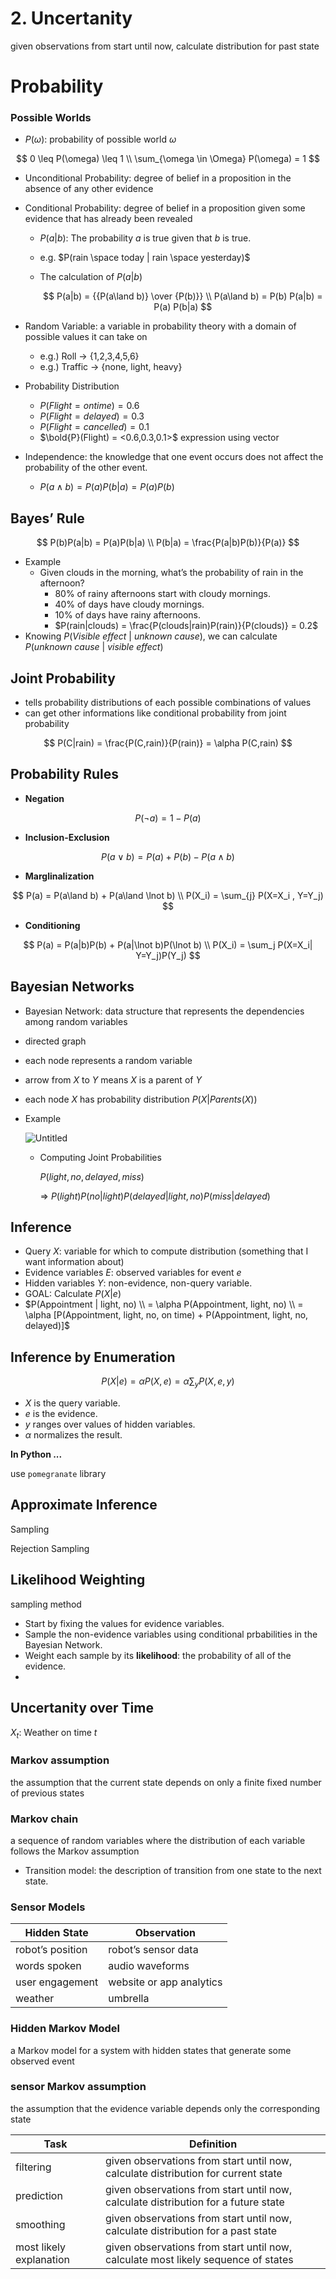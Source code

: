 # 2. Uncertanity

given observations from start until now,
calculate distribution for past state

# Probability

### Possible Worlds

- $P(\omega)$: probability of possible world $\omega$

$$
0 \leq P(\omega) \leq 1 \\
\sum_{\omega \in \Omega} P(\omega) = 1
$$

- Unconditional Probability: 
degree of belief in a proposition in the absence of any other evidence
- Conditional Probability: 
degree of belief in a proposition given some evidence that has already been revealed
    - $P(a|b)$: The probability $a$ is true given that $b$ is true.
    - e.g. $P(rain \space today | rain \space yesterday)$
    - The calculation of $P(a|b)$
        
        $$
        P(a|b) = {{P(a\land b)} \over {P(b)}} \\ 
        P(a\land b) = P(b) P(a|b) = P(a) P(b|a)
        $$
        
- Random Variable: 
a variable in probability theory with a domain of possible values it can take on
    - e.g.) Roll → {1,2,3,4,5,6}
    - e.g.) Traffic → {none, light, heavy}
- Probability Distribution
    - $P(Flight = on time) = 0.6$
    - $P(Flight = delayed) = 0.3$
    - $P(Flight = cancelled) = 0.1$
    - $\bold{P}(Flight) = <0.6,0.3,0.1>$ expression using vector
- Independence:
the knowledge that one event occurs does not affect the probability of the other event.
    - $P(a\land b) = P(a) P(b|a) = P(a)P(b)$

## Bayes’ Rule

$$
P(b)P(a|b) = P(a)P(b|a) \\
P(b|a) = \frac{P(a|b)P(b)}{P(a)}
$$

- Example
    - Given clouds in the morning, what’s the probability of rain in the afternoon?
        - 80% of rainy afternoons start with cloudy mornings.
        - 40% of days have cloudy mornings.
        - 10% of days have rainy afternoons.
        - $P(rain|clouds) = \frac{P(clouds|rain)P(rain)}{P(clouds)} = 0.2$
- Knowing $P(Visible~effect~|~unknown~cause)$,
we can calculate $P(unknown~cause~|~visible~effect)$

## Joint Probability

- tells probability distributions of each possible combinations of values
- can get other informations like conditional probability from joint probability

$$
P(C|rain) = \frac{P(C,rain)}{P(rain)} = \alpha P(C,rain)
$$

## Probability Rules

- **Negation**

$$
P(\lnot a) = 1-P(a)
$$

- **Inclusion-Exclusion**

$$
P(a \lor b) = P(a) + P(b) - P(a\land b)
$$

- **Marglinalization**

$$
P(a) = P(a\land b) + P(a\land \lnot b) \\ P(X_i) = \sum_{j} P(X=X_i , Y=Y_j)
$$

- **Conditioning**

$$
P(a) = P(a|b)P(b) + P(a|\lnot b)P(\lnot b) \\
P(X_i) = \sum_j P(X=X_i| Y=Y_j)P(Y_j)
$$

## Bayesian Networks

- Bayesian Network:
data structure that represents the dependencies among random variables
- directed graph
- each node represents a random variable
- arrow from $X$ to $Y$ means $X$  is a parent of $Y$
- each node $X$ has probability distribution $P(X|Parents(X))$
- Example
    
    ![Untitled](2%20Uncertan%205a8ba/Untitled.png)
    
    - Computing Joint Probabilities
        
        $P(light, no, delayed, miss)$
        
        ⇒ $P(light) P(no|light)P(delayed|light, no)P(miss|delayed)$
        

## Inference

- Query $X$: variable for which to compute distribution
(something that I want information about)
- Evidence variables $E$: observed variables for event $e$
- Hidden variables $Y$: non-evidence, non-query variable.
- GOAL: Calculate $P(X|e)$
- $P(Appointment | light, no) \\ = \alpha P(Appointment, light, no) \\ = \alpha [P(Appointment, light, no, on time) + P(Appointment, light, no, delayed)]$

## Inference by Enumeration

$$
P(X|e) = \alpha P(X,e) = \alpha \sum_y P(X,e,y)
$$

- $X$ is the query variable.
- $e$ is the evidence.
- $y$ ranges over values of hidden variables.
- $\alpha$ normalizes the result.

**In Python ...**

use `pomegranate` library

## Approximate Inference

Sampling

Rejection Sampling

## Likelihood Weighting

sampling method

- Start by fixing the values for evidence variables.
- Sample the non-evidence variables using conditional prbabilities in the Bayesian Network.
- Weight each sample by its **likelihood**: the probability of all of the evidence.
- 

## Uncertanity over Time

$X_t$: Weather on time $t$

### Markov assumption

the assumption that the current state depends on only a finite fixed number of previous states

### Markov chain

a sequence of random variables where the distribution of each variable follows the Markov assumption

- Transition model: the description of transition from one state to the next state.

### Sensor Models

| Hidden State | Observation |
| --- | --- |
| robot’s position | robot’s sensor data |
| words spoken | audio waveforms |
| user engagement | website or app analytics |
| weather | umbrella |

### Hidden Markov Model

a Markov model for a system with hidden states that generate some observed event

### sensor Markov assumption

the assumption that the evidence variable depends only the corresponding state

| Task | Definition |
| --- | --- |
| filtering | given observations from start until now, calculate distribution for current state |
| prediction | given observations from start until now, calculate distribution for a future state |
| smoothing | given observations from start until now, calculate distribution for a past state |
| most likely explanation | given observations from start until now, calculate most likely sequence of states |